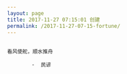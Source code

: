 ```yaml
---
layout: page
title: 2017-11-27 07:15:01 创建
permalink: /2017-11-27-07-15-fortune/
---
```

```

看风使舵，顺水推舟

        -  民谚

```
